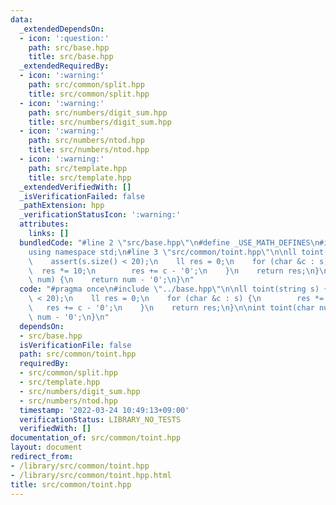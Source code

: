 ```yaml
---
data:
  _extendedDependsOn:
  - icon: ':question:'
    path: src/base.hpp
    title: src/base.hpp
  _extendedRequiredBy:
  - icon: ':warning:'
    path: src/common/split.hpp
    title: src/common/split.hpp
  - icon: ':warning:'
    path: src/numbers/digit_sum.hpp
    title: src/numbers/digit_sum.hpp
  - icon: ':warning:'
    path: src/numbers/ntod.hpp
    title: src/numbers/ntod.hpp
  - icon: ':warning:'
    path: src/template.hpp
    title: src/template.hpp
  _extendedVerifiedWith: []
  _isVerificationFailed: false
  _pathExtension: hpp
  _verificationStatusIcon: ':warning:'
  attributes:
    links: []
  bundledCode: "#line 2 \"src/base.hpp\"\n#define _USE_MATH_DEFINES\n#include <bits/stdc++.h>\n\
    using namespace std;\n#line 3 \"src/common/toint.hpp\"\n\nll toint(string s) {\n\
    \    assert(s.size() < 20);\n    ll res = 0;\n    for (char &c : s) {\n      \
    \  res *= 10;\n        res += c - '0';\n    }\n    return res;\n}\n\nint toint(char\
    \ num) {\n    return num - '0';\n}\n"
  code: "#pragma once\n#include \"../base.hpp\"\n\nll toint(string s) {\n    assert(s.size()\
    \ < 20);\n    ll res = 0;\n    for (char &c : s) {\n        res *= 10;\n     \
    \   res += c - '0';\n    }\n    return res;\n}\n\nint toint(char num) {\n    return\
    \ num - '0';\n}\n"
  dependsOn:
  - src/base.hpp
  isVerificationFile: false
  path: src/common/toint.hpp
  requiredBy:
  - src/common/split.hpp
  - src/template.hpp
  - src/numbers/digit_sum.hpp
  - src/numbers/ntod.hpp
  timestamp: '2022-03-24 10:49:13+09:00'
  verificationStatus: LIBRARY_NO_TESTS
  verifiedWith: []
documentation_of: src/common/toint.hpp
layout: document
redirect_from:
- /library/src/common/toint.hpp
- /library/src/common/toint.hpp.html
title: src/common/toint.hpp
---
```

